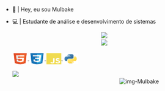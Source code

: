 - 👋 | Hey, eu sou Mulbake
- 💻 | Estudante de análise e desenvolvimento de sistemas
   <div align="center">
   <a href="https://github.com/mulbake">
   <img height="180em" src="https://github-readme-stats.vercel.app/api?username=Mulbake&show_icons=true&theme=dracula&include_all_commits=true&count_private=true"/>
      <br>
      
  <img height="111em" src="https://github-readme-stats.vercel.app/api/top-langs/?username=Mulbake&layout=compact&langs_count=7&theme=dracula"/>
      </div>

   <div style="display: inline_block"><br>
  <img align="center" alt="Mulbake-HTML" height="30" width="40" src="https://raw.githubusercontent.com/devicons/devicon/master/icons/html5/html5-original.svg">
  <img align="center" alt="Mulbake-CSS" height="30" width="40" src="https://raw.githubusercontent.com/devicons/devicon/master/icons/css3/css3-original.svg">
  <img align="center" alt="Mulbake-Js" height="30" width="40" src="https://raw.githubusercontent.com/devicons/devicon/master/icons/javascript/javascript-plain.svg">
  <img align="center" alt="Mulbake-Python" height="30" width="40" src="https://raw.githubusercontent.com/devicons/devicon/master/icons/python/python-original.svg"> 
   </div>
   
   <br>
   
   <div>
    <a href="https://instagram.com/g_mulbake_" target="_blank"><img src="https://img.shields.io/badge/-Instagram-%23E4405F?style=for-the-badge&logo=instagram&logoColor=white" target="_blank"></a>
      </div>
   
    <div>
  <img align="right" height="200" width="200"  alt=img-Mulbake src="https://user-images.githubusercontent.com/111647012/214725532-29574336-8cd9-45aa-a89f-834a282ebb63.png">     
   </div>

